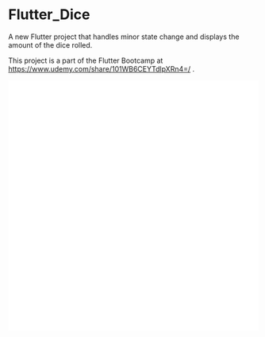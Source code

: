 # Flutter_Dice

A new Flutter project that handles minor state change and displays the amount of the dice rolled.

This project is a part of the Flutter Bootcamp at https://www.udemy.com/share/101WB6CEYTdlpXRn4=/ . 

<img src="/images/dice1.png" alt="Flutter Dice">  
